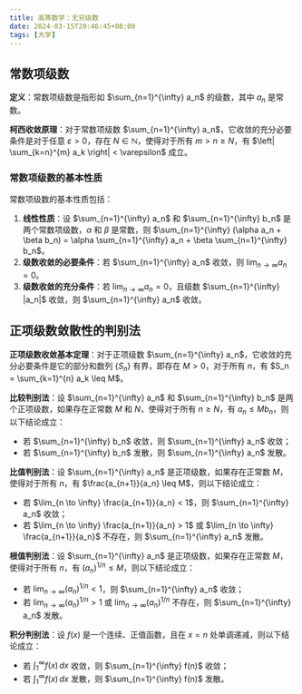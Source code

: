 ```yaml
---
title: 高等数学：无穷级数
date: 2024-03-15T20:46:45+08:00
tags: [大学]
---
```


## 常数项级数

**定义**：常数项级数是指形如 $\sum_{n=1}^{\infty} a_n$ 的级数，其中 $a_n$ 是常数。

**柯西收敛原理**：对于常数项级数 $\sum_{n=1}^{\infty} a_n$，它收敛的充分必要条件是对于任意 $\varepsilon>0$，存在 $N\in \mathbb{N}$，使得对于所有 $m>n\geq N$，有 $\left| \sum_{k=n}^{m} a_k \right| < \varepsilon$ 成立。

### 常数项级数的基本性质

常数项级数的基本性质包括：

1. **线性性质**：设 $\sum_{n=1}^{\infty} a_n$ 和 $\sum_{n=1}^{\infty} b_n$ 是两个常数项级数，$\alpha$ 和 $\beta$ 是常数，则 $\sum_{n=1}^{\infty} (\alpha a_n + \beta b_n) = \alpha \sum_{n=1}^{\infty} a_n + \beta \sum_{n=1}^{\infty} b_n$。
2. **级数收敛的必要条件**：若 $\sum_{n=1}^{\infty} a_n$ 收敛，则 $\lim_{n \to \infty} a_n = 0$。
3. **级数收敛的充分条件**：若 $\lim_{n \to \infty} a_n = 0$，且级数 $\sum_{n=1}^{\infty} |a_n|$ 收敛，则 $\sum_{n=1}^{\infty} a_n$ 收敛。

## 正项级数敛散性的判别法

**正项级数收敛基本定理**：对于正项级数 $\sum_{n=1}^{\infty} a_n$，它收敛的充分必要条件是它的部分和数列 $\{S_n\}$ 有界，即存在 $M > 0$，对于所有 $n$，有 $S_n = \sum_{k=1}^{n} a_k \leq M$。

**比较判别法**：设 $\sum_{n=1}^{\infty} a_n$ 和 $\sum_{n=1}^{\infty} b_n$ 是两个正项级数，如果存在正常数 $M$ 和 $N$，使得对于所有 $n \geq N$，有 $a_n \leq M b_n$，则以下结论成立：

- 若 $\sum_{n=1}^{\infty} b_n$ 收敛，则 $\sum_{n=1}^{\infty} a_n$ 收敛；
- 若 $\sum_{n=1}^{\infty} b_n$ 发散，则 $\sum_{n=1}^{\infty} a_n$ 发散。

**比值判别法**：设 $\sum_{n=1}^{\infty} a_n$ 是正项级数，如果存在正常数 $M$，使得对于所有 $n$，有 $\frac{a_{n+1}}{a_n} \leq M$，则以下结论成立：

- 若 $\lim_{n \to \infty} \frac{a_{n+1}}{a_n} < 1$，则 $\sum_{n=1}^{\infty} a_n$ 收敛；
- 若 $\lim_{n \to \infty} \frac{a_{n+1}}{a_n} > 1$ 或 $\lim_{n \to \infty} \frac{a_{n+1}}{a_n}$ 不存在，则 $\sum_{n=1}^{\infty} a_n$ 发散。

**根值判别法**：设 $\sum_{n=1}^{\infty} a_n$ 是正项级数，如果存在正常数 $M$，使得对于所有 $n$，有 $(a_n)^{1/n} \leq M$，则以下结论成立：

- 若 $\lim_{n \to \infty} (a_n)^{1/n} < 1$，则 $\sum_{n=1}^{\infty} a_n$ 收敛；
- 若 $\lim_{n \to \infty} (a_n)^{1/n} > 1$ 或 $\lim_{n \to \infty} (a_n)^{1/n}$ 不存在，则 $\sum_{n=1}^{\infty} a_n$ 发散。

**积分判别法**：设 $f(x)$ 是一个连续、正值函数，且在 $x=n$ 处单调递减，则以下结论成立：

- 若 $\int_{1}^{\infty} f(x) \, dx$ 收敛，则 $\sum_{n=1}^{\infty} f(n)$ 收敛；
- 若 $\int_{1}^{\infty} f(x) \, dx$ 发散，则 $\sum_{n=1}^{\infty} f(n)$ 发散。
